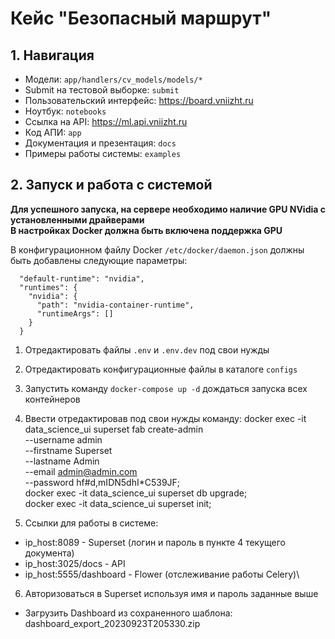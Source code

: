 # Кейс "Безопасный маршрут"

## 1. Навигация

 - Модели: `app/handlers/cv_models/models/*`
 - Submit на тестовой выборке: `submit`
 - Пользовательский интерфейс: https://board.vniizht.ru
 - Ноутбук: `notebooks`
 - Ссылка на API: https://ml.api.vniizht.ru
 - Код АПИ: `app`
 - Документация и презентация: `docs`
 - Примеры работы системы: `examples`



## 2. Запуск и работа с системой

**Для успешного запуска, на сервере необходимо наличие GPU NVidia с установленными драйверами**  
**В настройках Docker должна быть включена поддержка GPU**  

В конфигурационном файлу Docker `/etc/docker/daemon.json` должны быть добавлены следующие параметры:  

```
  "default-runtime": "nvidia",  
  "runtimes": {  
    "nvidia": {  
      "path": "nvidia-container-runtime",  
      "runtimeArgs": []  
    }  
  }  
```
 
1. Отредактировать файлы `.env` и `.env.dev` под свои нужды
2. Отредактировать конфигурационные файлы в каталоге `configs`
3. Запустить команду `docker-compose up -d` дождаться запуска всех контейнеров
4. Ввести отредактировав под свои нужды команду:
docker exec -it data_science_ui superset fab create-admin \
			   --username admin \
			   --firstname Superset \
			   --lastname Admin \
			   --email admin@admin.com \
			   --password hf#d,mIDN5dhI*C539JF; \
docker exec -it data_science_ui superset db upgrade; \
docker exec -it data_science_ui superset init;

5. Ссылки для работы в системе:
 - ip_host:8089 - Superset (логин и пароль в пункте 4 текущего документа)
 - ip_host:3025/docs - API
 - ip_host:5555/dashboard - Flower (отслеживание работы Celery)\
 
6. Авторизоваться в Superset используя имя и пароль заданные выше
 - Загрузить Dashboard из сохраненного шаблона: dashboard_export_20230923T205330.zip
